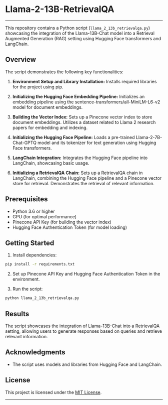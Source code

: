 
# Llama-2-13B-RetrievalQA
---

This repository contains a Python script (`llama_2_13b_retrievalqa.py`) showcasing the integration of the Llama-13B-Chat model into a Retrieval Augmented Generation (RAG) setting using Hugging Face transformers and LangChain.

## Overview

The script demonstrates the following key functionalities:

1. **Environment Setup and Library Installation:** Installs required libraries for the project using pip.

2. **Initializing the Hugging Face Embedding Pipeline:** Initializes an embedding pipeline using the sentence-transformers/all-MiniLM-L6-v2 model for document embeddings.

3. **Building the Vector Index:** Sets up a Pinecone vector index to store document embeddings. Utilizes a dataset related to Llama 2 research papers for embedding and indexing.

4. **Initializing the Hugging Face Pipeline:** Loads a pre-trained Llama-2-7B-Chat-GPTQ model and its tokenizer for text generation using Hugging Face transformers.

5. **LangChain Integration:** Integrates the Hugging Face pipeline into LangChain, showcasing basic usage.

6. **Initializing a RetrievalQA Chain:** Sets up a RetrievalQA chain in LangChain, combining the Hugging Face pipeline and a Pinecone vector store for retrieval. Demonstrates the retrieval of relevant information.

## Prerequisites

- Python 3.6 or higher
- GPU (for optimal performance)
- Pinecone API Key (for building the vector index)
- Hugging Face Authentication Token (for model loading)

## Getting Started

1. Install dependencies:

```bash
pip install -r requirements.txt
```

2. Set up Pinecone API Key and Hugging Face Authentication Token in the environment.

3. Run the script:

```bash
python llama_2_13b_retrievalqa.py
```

## Results

The script showcases the integration of Llama-13B-Chat into a RetrievalQA setting, allowing users to generate responses based on queries and retrieve relevant information.

## Acknowledgments

- The script uses models and libraries from Hugging Face and LangChain.


## License

This project is licensed under the [MIT License](LICENSE).

---
